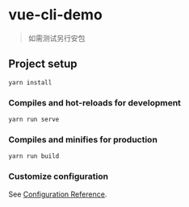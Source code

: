 # vue-cli-demo
> 如需测试另行安包
## Project setup
```
yarn install
```

### Compiles and hot-reloads for development
```
yarn run serve
```

### Compiles and minifies for production
```
yarn run build
```



### Customize configuration
See [Configuration Reference](https://cli.vuejs.org/config/).
